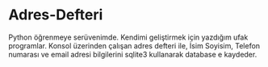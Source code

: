 Adres-Defteri
=============

Python öğrenmeye serüvenimde. Kendimi geliştirmek için yazdığım ufak programlar. Konsol üzerinden çalışan adres defteri ile, İsim Soyisim, Telefon numarası ve email adresi bilgilerini sqlite3 kullanarak database e kaydeder.
